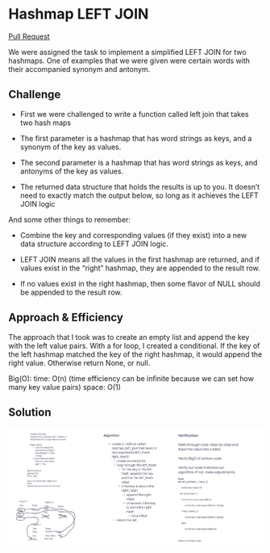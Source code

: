 # Hashmap LEFT JOIN

[Pull Request](https://github.com/bran2miz/data-structures-and-algorithms/pull/78)

We were assigned the task to implement a simplified LEFT JOIN for two hashmaps. One of examples that we were given were certain words with their accompanied synonym and antonym.

## Challenge

- First we were challenged to write a function called left join that takes two hash maps

- The first parameter is a hashmap that has word strings as keys, and a synonym of the key as values.

- The second parameter is a hashmap that has word strings as keys, and antonyms of the key as values.

- The returned data structure that holds the results is up to you. It doesn’t need to exactly match the output below, so long as it achieves the LEFT JOIN logic

And some other things to remember:

- Combine the key and corresponding values (if they exist) into a new data structure according to LEFT JOIN logic.

- LEFT JOIN means all the values in the first hashmap are returned, and if values exist in the “right” hashmap, they are appended to the result row.

- If no values exist in the right hashmap, then some flavor of NULL should be appended to the result row.

## Approach & Efficiency

The approach that I took was to create an empty list and append the key with the left value pairs. With a for loop, I created a conditional. If the key of the left hashmap matched the key of the right hashmap, it would append the right value. Otherwise return None, or null.

Big(O):
time: O(n) (time efficiency can be infinite because we can set how many key value pairs)
space: O(1)

## Solution

![White Board](./images/whiteboard.png)
